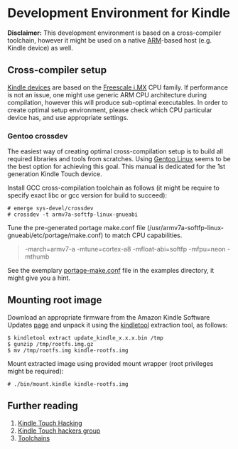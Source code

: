 Development Environment for Kindle
==================================

**Disclaimer:** This development environment is based on a cross-compiler toolchain, however it
might be used on a native [ARM](https://en.wikipedia.org/wiki/ARM_architecture)-based host (e.g.
Kindle device) as well.


Cross-compiler setup
--------------------

[Kindle devices](https://en.wikipedia.org/wiki/Amazon_Kindle) are based on the [Freescale
i.MX](https://en.wikipedia.org/wiki/I.MX) CPU family. If performance is not an issue, one might
use generic ARM CPU architecture during compilation, however this will produce sub-optimal
executables. In order to create optimal setup environment, please check which CPU particular
device has, and use appropriate settings.


### Gentoo crossdev

The easiest way of creating optimal cross-compilation setup is to build all required libraries and
tools from scratches. Using [Gentoo Linux](https://www.gentoo.org/) seems to be the best option
for achieving this goal. This manual is dedicated for the 1st generation Kindle Touch device.

Install GCC cross-compilation toolchain as follows (it might be require to specify exact libc or
gcc version for build to succeed):

	# emerge sys-devel/crossdev
	# crossdev -t armv7a-softfp-linux-gnueabi

Tune the pre-generated portage make.conf file
(/usr/armv7a-softfp-linux-gnueabi/etc/portage/make.conf) to match CPU capabilities.

> -march=armv7-a
> -mtune=cortex-a8
> -mfloat-abi=softfp
> -mfpu=neon
> -mthumb

See the exemplary [portage-make.conf](/examples/portage-make.conf) file in the examples directory,
it might give you a hint.


Mounting root image
-------------------

Download an appropriate firmware from the Amazon Kindle Software Updates
[page](http://www.amazon.com/help/kindlesoftwareupdates) and unpack it using the
[kindletool](/tools/kindletool/) extraction tool, as follows:

	$ kindletool extract update_kindle_x.x.x.bin /tmp
	$ gunzip /tmp/rootfs.img.gz
	$ mv /tmp/rootfs.img kindle-rootfs.img

Mount extracted image using provided mount wrapper (root privileges might be required):

	# ./bin/mount.kindle kindle-rootfs.img


Further reading
---------------

1. [Kindle Touch Hacking](http://wiki.mobileread.com/wiki/Kindle_Touch_Hacking)
2. [Kindle Touch hackers group](https://bitbucket.org/katey_hack/)
3. [Toolchains](http://elinux.org/Toolchains)
